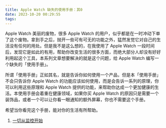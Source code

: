 ```yaml
---
title: Apple Watch 缺失的使用手册：其0
date: 2023-10-20 00:29:55
tags:
---
```


Apple Watch 美丽的废物，很多 Apple Watch 的用户，似乎都是在一时冲动下单了这个废物。拿到手之后，抛开一些可有可无的功能之外，猛然发觉它对自己的生活没有任何的用处。但是我不是这么想的，在我使用了 Apple Watch 一段时间后，发现它是如此的有用，帮助你改变生活的很多方面，而绝大部分人却没有好好利用起这个工具，本系列文章想要解决的就是这个问题，给 Apple Watch 编写一个缺失的「使用手册」。

所谓「使用手册」正如其名，就是告诉你如何使用一个产品，但是本「使用手册」不会只告诉你 Apple Watch 的功能应该如何使用，而是会告诉一系列的原理，你可以利用这些原理和 Apple Watch 提供的功能，来帮助你达成一个更加健康的生活。本使用手册会着重在健康领域，如果你买 Apple Watch 的原因只是需要一个装饰品，或者一个可以让你看一眼通知的额外屏幕，你也不需要这个手册。

希望当你看完这个手册，能对你的生活有所帮助。

1. [一切从监控开始]()
